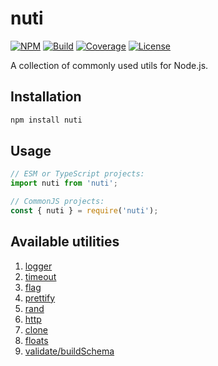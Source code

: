 # nuti

[![NPM][npm-img]][npm-url]
[![Build][build-img]][build-url]
[![Coverage][coverage-img]][coverage-url]
[![License][license-pic]][license-url]

A collection of commonly used utils for Node.js.

## Installation

```bash
npm install nuti
```

## Usage

```js
// ESM or TypeScript projects:
import nuti from 'nuti';

// CommonJS projects:
const { nuti } = require('nuti');
```

## Available utilities

1. [logger](./docs/logger.md)
2. [timeout](./docs/timeout.md)
3. [flag](./docs/flag.md)
4. [prettify](./docs/prettify.md)
5. [rand](./docs/rand.md)
6. [http](./docs/httpClient.md)
7. [clone](./docs/clone.md)
8. [floats](./docs/floats.md)
9. [validate/buildSchema](./docs/validate.md)

[npm-img]: https://img.shields.io/npm/v/nuti.svg?logo=npm
[npm-url]: https://www.npmjs.com/package/nuti
[build-img]: https://img.shields.io/github/actions/workflow/status/andr-ii/nuti/build.yml?logo=github
[build-url]: https://github.com/andr-ii/nuti/actions/workflows/build.yml
[coverage-img]: https://img.shields.io/coverallsCoverage/github/andr-ii/nuti?label=coverage&logo=jest
[coverage-url]: https://coveralls.io/github/andr-ii/nuti?branch=master
[license-pic]: https://img.shields.io/github/license/andr-ii/nuti?color=blue&label=%C2%A9%20license
[license-url]: https://github.com/andr-ii/nuti/blob/master/LICENSE
